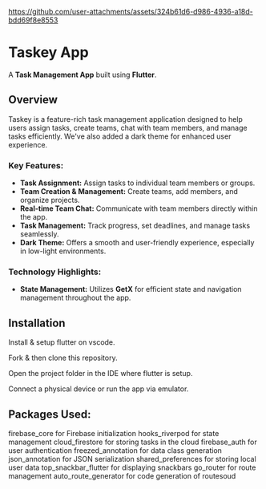 

https://github.com/user-attachments/assets/324b61d6-d986-4936-a18d-bdd69f8e8553

# Taskey App

A **Task Management App** built using **Flutter**.

## Overview

Taskey is a feature-rich task management application designed to help users assign tasks, create teams, chat with team members, and manage tasks efficiently. We've also added a dark theme for enhanced user experience.

### Key Features:
- **Task Assignment:** Assign tasks to individual team members or groups.
- **Team Creation & Management:** Create teams, add members, and organize projects.
- **Real-time Team Chat:** Communicate with team members directly within the app.
- **Task Management:** Track progress, set deadlines, and manage tasks seamlessly.
- **Dark Theme:** Offers a smooth and user-friendly experience, especially in low-light environments.

### Technology Highlights:
- **State Management:** Utilizes **GetX** for efficient state and navigation management throughout the app.

## Installation
Install & setup flutter on vscode.

Fork & then clone this repository.

Open the project folder in the IDE where flutter is setup.

Connect a physical device or run the app via emulator.

## Packages Used:
firebase_core for Firebase initialization
hooks_riverpod for state management
cloud_firestore for storing tasks in the cloud
firebase_auth for user authentication
freezed_annotation for data class generation
json_annotation for JSON serialization
shared_preferences for storing local user data
top_snackbar_flutter for displaying snackbars
go_router for route management
auto_route_generator for code generation of routesoud
